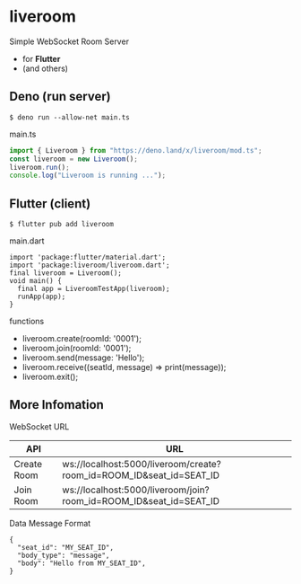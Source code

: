 # liveroom

Simple WebSocket Room Server

- for **Flutter**
- (and others)

## Deno (run server)

```shell
$ deno run --allow-net main.ts
```

main.ts

```main.ts
import { Liveroom } from "https://deno.land/x/liveroom/mod.ts";
const liveroom = new Liveroom();
liveroom.run();
console.log("Liveroom is running ...");
```

## Flutter (client)

```
$ flutter pub add liveroom
```

main.dart

```
import 'package:flutter/material.dart';
import 'package:liveroom/liveroom.dart';
final liveroom = Liveroom();
void main() {
  final app = LiveroomTestApp(liveroom);
  runApp(app);
}
```

functions

- liveroom.create(roomId: '0001');
- liveroom.join(roomId: '0001');
- liveroom.send(message: 'Hello');
- liveroom.receive((seatId, message) => print(message));
- liveroom.exit();

## More Infomation

WebSocket URL

| API         | URL                                                                 |
| ----------- | ------------------------------------------------------------------- |
| Create Room | ws://localhost:5000/liveroom/create?room_id=ROOM_ID&seat_id=SEAT_ID |
| Join Room   | ws://localhost:5000/liveroom/join?room_id=ROOM_ID&seat_id=SEAT_ID   |

Data Message Format

```
{
  "seat_id": "MY_SEAT_ID",
  "body_type": "message",
  "body": "Hello from MY_SEAT_ID",
}
```
